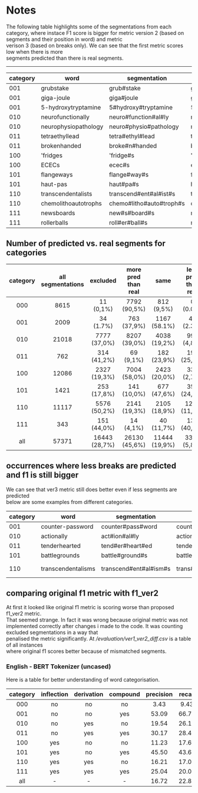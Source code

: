 # Notes

The following table highlights some of the segmentations from each category,
where instace F1 score is bigger for metric version 2 (based on segments and their position in word) and metric  
verison 3 (based on breaks only). We can see that the first metric scores low when there is more  
segments predicted than there is real segments.


__________________


| category | word                  | 	segmentation             | prediction                   | 	distance | overlaps | f1v2_tp | f1v2_fp | f1v2_fn | f1v3_tp | f1v3_fp | f1v3_fn | f1v2_score | f1v3_score | abs_diff |
|----------|-----------------------|---------------------------|------------------------------|-----------|----------|---------|---------|---------|---------|---------|---------|------------|------------|----------|
| 001      | grubstake             | grub#stake	               | gr#ub#sta#ke                 | 2         | 0        | 0       | 4       | 2       | 1       | 2       | 0       | 0.0        | 0.5        | 0.5      |
| 001      | giga-joule            | giga#joule                | gig#a#jo#ule	                | 2         | 0        | 0       | 4       | 2       | 1       | 2	      | 0	      | 0.0        | 0.5	       | 0.5      |
| 001      | 	5-hydroxytryptamine	 | 5#hydroxy#tryptamine      | 	5#hydro#xy#try#pta#mine     | 	3        | 	1       | 	1      | 	5      | 	2      | 	2      | 	3      | 	0      | 	0.222     | 	0.571     | 	0.349   |
| 010      | 	neurofunctionally    | 	neuro#function#al#ly     | 	ne#uro#fu#nction#ally       | 	3        | 	0       | 	0      | 	5      | 	4      | 	2      | 	2      | 	1      | 	0.0       | 	0.571     | 	0.571   |
| 010      | 	neurophysiopathology | 	neuro#physio#pathology   | 	ne#uro#phy#sio#path#ology   | 	3        | 	0       | 	0      | 	6      | 	3      | 	2      | 	3      | 	0      | 	0.0       | 	0.571     | 	0.571   |
| 011      | 	tetraethyllead       | 	tetra#ethyl#lead         | 	te#tra#eth#yl#lea#d         | 	3        | 	0       | 	0      | 	6      | 	3      | 	2      | 	3      | 	0      | 	0.0       | 	0.571     | 	0.571   |
| 011      | 	brokenhanded         | 	broke#n#handed           | 	broken#hand#ed              | 	2        | 	0       | 	0      | 	3      | 	3      | 	1      | 	1      | 	1      | 	0.0       | 	0.5       | 	0.5     |
| 100      | 	'fridges             | 	'fridge#s                | 	'#fridge#s                  | 	1        | 	1       | 	1      | 	2      | 	1      | 	1      | 	1      | 	0      | 	0.4       | 	0.667     | 	0.267   |
| 100      | 	ECECs                | 	ecec#s                   | 	ec#ec#s                     | 	1        | 	1       | 	1      | 	2      | 	1      | 	1      | 	1      | 	0      | 	0.4       | 	0.667     | 	0.267   |
| 101      | 	flangeways           | 	flange#way#s             | 	fl#ange#ways                | 	2        | 	0       | 	0      | 	3      | 	3      | 	1      | 	1      | 	1      | 	0.0       | 	0.5       | 	0.5     |
| 101      | 	haut-pas             | 	haut#pa#s                | 	ha#ut#pas                   | 	2        | 	0       | 	0      | 	3      | 	3      | 1       | 	1      | 	1      | 	0.0       | 	0.5       | 	0.5     |
| 110      | 	transcendentalists   | 	transcend#ent#al#ist#s   | 	trans#cend#ental#ists       | 	3        | 	0       | 	0      | 	4      | 	5      | 	2      | 	1      | 	2      | 	0.0       | 	0.571     | 	0.571   |
| 110      | 	chemolithoautotrophs | 	chemo#litho#auto#troph#s | 	che#mo#lit#ho#au#to#tro#phs | 	5        | 	0       | 	0      | 	8      | 	5      | 	3      | 	4      | 	1      | 	0.0       | 	0.545     | 	0.545   |
| 111      | 	newsboards           | 	new#s#board#s            | 	news#boards                 | 	2        | 	0       | 	0      | 	2      | 	4      | 	1      | 	0      | 	2      | 	0.0       | 	0.5       | 	0.5     |
| 111      | 	rollerballs          | 	roll#er#ball#s           | 	roller#balls                | 	2        | 	0       | 	0      | 	2      | 	4      | 	1      | 	0      | 	2      | 	0.0       | 	0.5       | 	0.5     |

## Number of predicted vs. real segments for categories

| category | all segmentations |   excluded    | more pred than real |     same      | less pred than real |
|:--------:|:-----------------:|:-------------:|:-------------------:|:-------------:|:-------------------:|
|   000    |       8615        |   11 (0,1%)   |    7792 (90,5%)     |  812 (9,5%)   |      0 (0.0)%       |
|   001    |       2009        |   34 (1.7%)   |     763 (37,9%)     | 1167 (58.1%)  |      46 (2.3%)      |
|   010    |       21018       | 7777 (37,0%)  |    8207 (39,0%)     | 4038 (19,2%)  |     996 (4,8%)      |
|   011    |        762        |  314 (41,2%)  |      69 (9,1%)      |  182 (23,9%)  |     197 (25,8%)     |
|   100    |       12086       | 2327 (19,3%)  |    7004 (58,0%)     | 2423 (20,0%)  |     332 (2,7%)      |
|   101    |       1421        |  253 (17,8%)  |     141 (10,0%)     |  677 (47,6%)  |     350 (24,6%)     |
|   110    |       11117       | 5576 (50,2%)  |    2141 (19,3%)     | 2105 (18,9%)  |    1295 (11,6%)     |
|   111    |        343        |  151 (44,0%)  |      14 (4,1%)      |  40 (11,7%)   |     138 (40,2%)     |
|   all    |      57371        | 16443 (28,7%) |    26130 (45,6%)    | 11444 (19,9%) |     3354 (5,8%)     |

## occurrences where less breaks are predicted and f1 is still bigger

We can see that ver3 metric still does better even if less segments are predicted  
below are some examples from different categories.

| category | word               | 	segmentation           | prediction             | 	distance | overlaps | f1v2_tp | f1v2_fp | f1v2_fn | f1v3_tp | f1v3_fp | f1v3_fn | f1v2_score  | f1v3_score | abs_diff |
|----------|--------------------|-------------------------|------------------------|-----------|----------|---------|---------|---------|---------|---------|---------|-------------|------------|----------|
| 001	     | counter-password   | 	counter#pass#word      | 	counter#password      | 	1        | 	1       | 	1	     | 1	      | 2       | 	1      | 	0      | 	1      | 	0.4	       | 667	       | 267      |
| 010	     | actionally         | 	act#ion#al#ly          | 	action#ally           | 	2	       | 0        | 	0      | 	2      | 	4      | 	1      | 	0      | 	2      | 	0.0        | 	0.5       | 	0.5     |
| 011	     | tenderhearted      | 	tend#er#heart#ed       | 	tender#hearted        | 	2	       | 0	       | 0	      | 2	      | 4	      | 1	      | 0	      | 2	      | 0.0	        | 0.5        | 	0.5     |
| 101	     | battlegrounds      | 	battle#ground#s        | 	battle#grounds        | 	1        | 	1       | 	1      | 	1	     | 2       | 	1      | 	0	     | 1       | 	0.4	       | 667        | 	267     |
| 110	     | transcendentalisms | 	transcend#ent#al#ism#s | 	trans#cend#ental#isms | 	3        | 	0	      | 0	      | 4	      | 5	      | 2       | 	1	     | 2	      | 0.0	571	571 |

## comparing original f1 metric with f1_ver2

At first it looked like original f1 metric is scoring worse than proposed f1_ver2 metric.  
That seemed strange. In fact it was wrong because original metric was not implemented 
correctly after changes i made to the code. It was counting excluded segmentations in a way that  
penalised the metric significantly. At */evaluation/ver1_ver2_diff.csv* is a table of all instances  
where original f1 scores better because of mismatched segments.



### English - BERT Tokenizer (uncased)

Here is a table for better understanding of word categorisation.

| category | inflection | derivation | compound | precision | recall | f_measure | f1_ver2 | f1_ver3 | distance |
|:--------:|:----------:|:----------:|:--------:|:---------:|:------:|:---------:|:-------:|:-------:|:--------:|
|    000   |     no     |     no     |    no    |   3.43    |  9.43  |   5.03    |  5.04   |  6.64   |   1.75   |
|    001   |     no     |     no     |    yes   |   53.09   | 66.79  |   59.16   |  60.25  |  68.28  |   0.84   |
|    010   |     no     |     yes    |    no    |   19.54   | 26.18  |   22.38   |  35.28  |  46.75  |   2.70   |
|    011   |     no     |     yes    |    yes   |   30.17   | 28.45  |   29.29   |  49.16  |  66.74  |   2.19   |
|    100   |     yes    |     no     |    no    |   11.23   | 17.68  |   13.73   |  16.70  |  22.43  |   2.62   |
|    101   |     yes    |     no     |    yes   |   45.50   | 43.64  |   44.55   |  53.91  |  67.40  |   1.43   |
|    110   |     yes    |     yes    |    no    |   16.21   | 17.03  |   16.61   |  31.05  |  47.37  |   3.27   |
|    111   |     yes    |     yes    |    yes   |   25.04   | 20.04  |   22.27   |  36.79  |  57.98  |   3.12   |
|    all   |      -     |      -     |     -    |   16.72   | 22.83  |   19.30   |  27.65  |  36.78  |   2.55   |